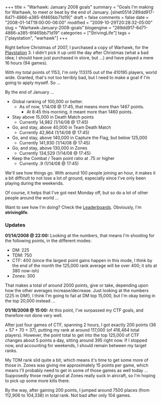 +++
title = "Warhawk: January 2008 goals"
summary = "Goals I'm making for Warhawk, to meet or beat by the end of January. [slnet0514:289dd917-6d71-4866-a385-6f465bb71d19]"
draft = false
comments = false
date = "2008-01-14T19:00:00-06:00"
modified = "2009-10-29T20:28:32-05:00"
slug = "Warhawk-January-2008-goals"
blogengine = "289dd917-6d71-4866-a385-6f465bb71d19"
categories = ["StrivingLife"]
tags = ["playstation", "warhawk"]
+++

<p>Right before Christmas of 2007, I purchased a copy of Warhawk, for the <a href="http://jamesrskemp.net/video_games.xml" target="_blank">Playstation</a> 3. I didn't pick it up until the day after Christmas (what a bad idea; I should have just purchased in store, but ...) and have played a mere 16 hours (94 games).</p>
<p>With my total points of 1153, I'm only 113315 out of the 410195 players, world wide. Granted, that's not too terribly bad, but I need to make a goal if I'm going to apply myself. So ...</p>
<p>By the end of January ...</p>
<ul>
<li>
<div>Global ranking of 100,000 or better.</div>
<ul>
<li>
<div>As of now, 1/14/08 @ 17:45, that means more than 1467 points.</div>
<ul>
<li>
<div>At 8:45 this morning, it meant more than 1460 points.</div>
</li>
</ul>
</li>
</ul>
</li>
<li>
<div>Stay above 15,000 in Death Match points</div>
<ul>
<li>
<div>Currently 14,982 (1/14/08 @ 17:45)</div>
</li>
</ul>
</li>
<li>
<div>Go, and stay, above 40,000 in Team Death Match</div>
<ul>
<li>
<div>Currently 42,864 (1/14/08 @ 17:45)</div>
</li>
</ul>
</li>
<li>
<div>Go, and stay, above 140,000 in Capture the Flag, but below 125,000</div>
<ul>
<li>
<div>Currently 141,930 (1/14/08 @ 17:45)</div>
</li>
</ul>
</li>
<li>
<div>Go, and stay, above 130,000 in Zones</div>
<ul>
<li>
<div>Currently 134,529 (1/14/08 @ 17:45)</div>
</li>
</ul>
</li>
<li>
<div>Keep the Combat / Team point ratio at .75 or higher</div>
<ul>
<li>
<div>Currently .9 (1/14/08 @ 17:45)</div>
</li>
</ul>
</li>
</ul>
<p>We'll see how things go. With around 100 people joining an hour, it makes it a bit difficult to not lose a lot of ground, especially since I've only been playing during the weekends.</p>
<p>Of course, it helps that I've got next Monday off, but so do a lot of other people around the world ...</p>
<p>Want to see how I'm doing? Check the <a href="http://stats.us.playstation.com/Warhawk/Leaderboards.aspx" target="_blank">Leaderboards</a>. Obviously, I'm <strong>strivinglife</strong>.</p>
<h3>Updates</h3>
<p><strong>01/14/2008 @ 22:00:</strong> Looking at the numbers, that means I'm shooting for the following points, in the different modes:</p>
<ul>
<li>DM: 225</li>
<li>TDM: 750</li>
<li>CTF: 400 (since the largest point gains happen in this mode, I think by the end of the month the 125,000 rank average will be over 400; it sits at 380 now-ish)</li>
<li>Zones: 300&nbsp;</li>
</ul>
<p>That makes a total of around 2000&nbsp;points, give or take, depending upon how the other averages increase/decrease. Just looking at the numbers (225 in DM!), I think I'm going to fail at DM top 15,000, but I'm okay being in the top 20,000 instead ...</p>
<p><strong>01/18/2008 @ 15:00:</strong> At this point, I've surpassed&nbsp;my CTF goals, and therefore not done very well.</p>
<p>After just four games of CTF, spanning&nbsp;2 hours, I got exactly 200 points (36 + 57 + 70 + 37), putting my rank&nbsp;at around 117,000 (of 416,464 total players). However, the point total to get into the top 125,000 of CTF changes about 5 points a day, sitting around 395 right now. If I stopped now, and accounting for weekends, I should remain between my target ranks.</p>
<p>My TDM rank slid quite a bit, which means it's time to get some more of those in. Zones was giving me approximately 15 points per game, which means I'll probably need to get in some of those games as well today ... Supposedly those really good at Zones really suck in aircraft, so I'm hoping to pick up some more kills there.</p>
<p>By the way, after gaining 200 points, I jumped around 7500 places (from 112,906 to 104,338) in total rank. Not bad after only 104 games.</p>
<p>&nbsp;</p>
